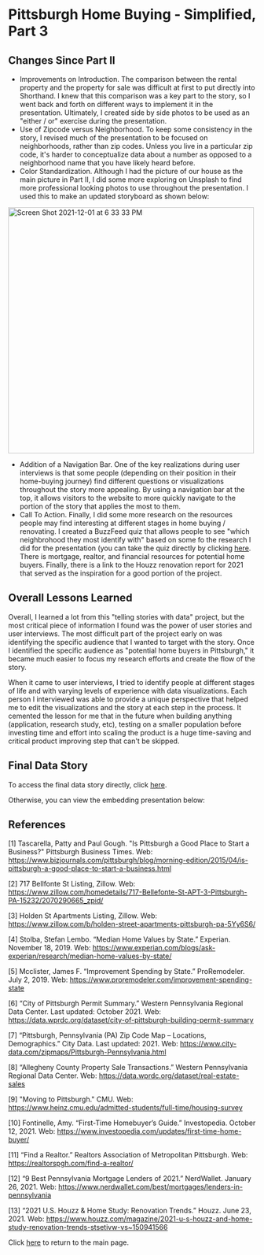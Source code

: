 # Pittsburgh Home Buying - Simplified, Part 3

## Changes Since Part II

* Improvements on Introduction. The comparison between the rental property and the property for sale was difficult at first to put directly into Shorthand. I knew that this comparison was a key part to the story, so I went back and forth on different ways to implement it in the presentation. Ultimately, I created side by side photos to be used as an "either / or" exercise during the presentation.
* Use of Zipcode versus Neighborhood. To keep some consistency in the story, I revised much of the presentation to be focused on neighborhoods, rather than zip codes. Unless you live in a particular zip code, it's harder to conceptualize data about a number as opposed to a neighborhood name that you have likely heard before.
* Color Standardization. Although I had the picture of our house as the main picture in Part II, I did some more exploring on Unsplash to find more professional looking photos to use throughout the presentation. I used this to make an updated storyboard as shown below:

<img width="500" alt="Screen Shot 2021-12-01 at 6 33 33 PM" src="https://user-images.githubusercontent.com/79218366/144331295-8cbd13c3-9b6d-44db-95e3-94af765dd6de.png">

* Addition of a Navigation Bar. One of the key realizations during user interviews is that some people (depending on their position in their home-buying journey) find different questions or visualizations throughout the story more appealing. By using a navigation bar at the top, it allows visitors to the website to more quickly navigate to the portion of the story that applies the most to them.
* Call To Action. Finally, I did some more research on the resources people may find interesting at different stages in home buying / renovating. I created a BuzzFeed quiz that allows people to see "which neighbrohood they most identify with" based on some fo the research I did for the presentation (you can take the quiz directly by clicking [here](https://www.buzzfeed.com/aggiethedog2020/pittsburgh-neighborhood-personality-quiz-1129202-dcslqnv19x). There is mortgage, realtor, and financial resources for potential home buyers. Finally, there is a link to the Houzz renovation report for 2021 that served as the inspiration for a good portion of the project.

## Overall Lessons Learned

Overall, I learned a lot from this "telling stories with data" project, but the most critical piece of information I found was the power of user stories and user interviews. The most difficult part of the project early on was identifying the specific audience that I wanted to target with the story. Once I identified the specific audience as "potential home buyers in Pittsburgh," it became much easier to focus my research efforts and create the flow of the story.

When it came to user interviews, I tried to identify people at different stages of life and with varying levels of experience with data visualizations. Each person I interviewed was able to provide a unique perspective that helped me to edit the visualizations and the story at each step in the process. It cemented the lesson for me that in the future when building anything (application, research study, etc), testing on a smaller population before investing time and effort into scaling the product is a huge time-saving and critical product improving step that can't be skipped.

## Final Data Story

To access the final data story directly, click [here](https://carnegiemellon.shorthandstories.com/pittsburgh-home-buying-simplified/index.html).

Otherwise, you can view the embedding presentation below:

<div>
  <script src="https://carnegiemellon.shorthandstories.com/pittsburgh-home-buying-simplified/embed.js"></script>
</div>

## References

[1] Tascarella, Patty and Paul Gough. "Is Pittsburgh a Good Place to Start a Business?" Pittsburgh Business Times. Web: https://www.bizjournals.com/pittsburgh/blog/morning-edition/2015/04/is-pittsburgh-a-good-place-to-start-a-business.html

[2] 717 Bellfonte St Listing, Zillow. Web: https://www.zillow.com/homedetails/717-Bellefonte-St-APT-3-Pittsburgh-PA-15232/2070290665_zpid/

[3] Holden St Apartments Listing, Zillow. Web: https://www.zillow.com/b/holden-street-apartments-pittsburgh-pa-5Yy6S6/

[4] Stolba, Stefan Lembo. “Median Home Values by State.” Experian. November 18, 2019. Web: https://www.experian.com/blogs/ask-experian/research/median-home-values-by-state/

[5] Mcclister, James F. “Improvement Spending by State.” ProRemodeler. July 2, 2019. Web: https://www.proremodeler.com/improvement-spending-state

[6] “City of Pittsburgh Permit Summary.” Western Pennsylvania Regional Data Center. Last updated: October 2021. Web: https://data.wprdc.org/dataset/city-of-pittsburgh-building-permit-summary

[7] “Pittsburgh, Pennsylvania (PA) Zip Code Map – Locations, Demographics.” City Data. Last updated: 2021. Web: https://www.city-data.com/zipmaps/Pittsburgh-Pennsylvania.html

[8] “Allegheny County Property Sale Transactions.” Western Pennsylvania Regional Data Center. Web: https://data.wprdc.org/dataset/real-estate-sales

[9] "Moving to Pittsburgh." CMU. Web: https://www.heinz.cmu.edu/admitted-students/full-time/housing-survey 

[10] Fontinelle, Amy. “First-Time Homebuyer’s Guide.” Investopedia. October 12, 2021. Web: https://www.investopedia.com/updates/first-time-home-buyer/

[11] “Find a Realtor.” Realtors Association of Metropolitan Pittsburgh. Web: https://realtorspgh.com/find-a-realtor/

[12] “9 Best Pennsylvania Mortgage Lenders of 2021.” NerdWallet. January 26, 2021. Web: https://www.nerdwallet.com/best/mortgages/lenders-in-pennsylvania

[13] “2021 U.S. Houzz & Home Study: Renovation Trends.” Houzz. June 23, 2021. Web: https://www.houzz.com/magazine/2021-u-s-houzz-and-home-study-renovation-trends-stsetivw-vs~150941566


Click [here](README.md) to return to the main page.
